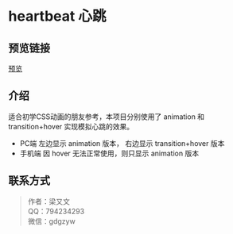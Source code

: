 # heartbeat 心跳

## 预览链接
[预览](https://layouwen.github.io/heartbeat/index)

## 介绍

适合初学CSS动画的朋友参考，本项目分别使用了 animation 和 transition+hover 实现模拟心跳的效果。

- PC端 左边显示 animation 版本， 右边显示 transition+hover 版本
- 手机端 因 hover 无法正常使用，则只显示 animation 版本

## 联系方式

> 作者：梁又文  
> QQ：794234293  
> 微信：gdgzyw